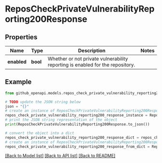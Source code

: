 # ReposCheckPrivateVulnerabilityReporting200Response


## Properties

Name | Type | Description | Notes
------------ | ------------- | ------------- | -------------
**enabled** | **bool** | Whether or not private vulnerability reporting is enabled for the repository. | 

## Example

```python
from github_openapi.models.repos_check_private_vulnerability_reporting200_response import ReposCheckPrivateVulnerabilityReporting200Response

# TODO update the JSON string below
json = "{}"
# create an instance of ReposCheckPrivateVulnerabilityReporting200Response from a JSON string
repos_check_private_vulnerability_reporting200_response_instance = ReposCheckPrivateVulnerabilityReporting200Response.from_json(json)
# print the JSON string representation of the object
print(ReposCheckPrivateVulnerabilityReporting200Response.to_json())

# convert the object into a dict
repos_check_private_vulnerability_reporting200_response_dict = repos_check_private_vulnerability_reporting200_response_instance.to_dict()
# create an instance of ReposCheckPrivateVulnerabilityReporting200Response from a dict
repos_check_private_vulnerability_reporting200_response_from_dict = ReposCheckPrivateVulnerabilityReporting200Response.from_dict(repos_check_private_vulnerability_reporting200_response_dict)
```
[[Back to Model list]](../README.md#documentation-for-models) [[Back to API list]](../README.md#documentation-for-api-endpoints) [[Back to README]](../README.md)


